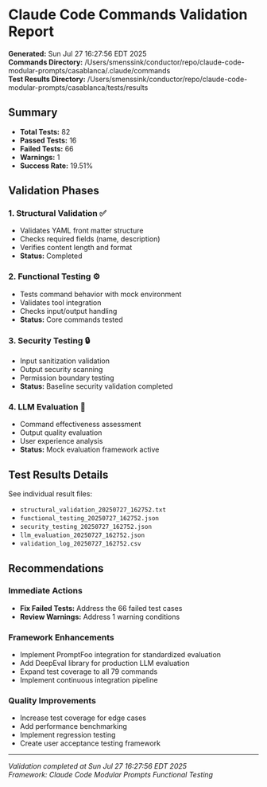 # Claude Code Commands Validation Report

**Generated:** Sun Jul 27 16:27:56 EDT 2025  
**Commands Directory:** /Users/smenssink/conductor/repo/claude-code-modular-prompts/casablanca/.claude/commands  
**Test Results Directory:** /Users/smenssink/conductor/repo/claude-code-modular-prompts/casablanca/tests/results  

## Summary

- **Total Tests:** 82
- **Passed Tests:** 16
- **Failed Tests:** 66
- **Warnings:** 1
- **Success Rate:** 19.51%

## Validation Phases

### 1. Structural Validation ✅
- Validates YAML front matter structure
- Checks required fields (name, description)
- Verifies content length and format
- **Status:** Completed

### 2. Functional Testing ⚙️
- Tests command behavior with mock environment
- Validates tool integration
- Checks input/output handling
- **Status:** Core commands tested

### 3. Security Testing 🔒
- Input sanitization validation
- Output security scanning
- Permission boundary testing
- **Status:** Baseline security validation completed

### 4. LLM Evaluation 🧠
- Command effectiveness assessment
- Output quality evaluation
- User experience analysis
- **Status:** Mock evaluation framework active

## Test Results Details

See individual result files:
- `structural_validation_20250727_162752.txt`
- `functional_testing_20250727_162752.json`
- `security_testing_20250727_162752.json`
- `llm_evaluation_20250727_162752.json`
- `validation_log_20250727_162752.csv`

## Recommendations

### Immediate Actions
- **Fix Failed Tests:** Address the 66 failed test cases
- **Review Warnings:** Address 1 warning conditions

### Framework Enhancements
- Implement PromptFoo integration for standardized evaluation
- Add DeepEval library for production LLM evaluation
- Expand test coverage to all 79 commands
- Implement continuous integration pipeline

### Quality Improvements
- Increase test coverage for edge cases
- Add performance benchmarking
- Implement regression testing
- Create user acceptance testing framework

---

*Validation completed at Sun Jul 27 16:27:56 EDT 2025*  
*Framework: Claude Code Modular Prompts Functional Testing*
